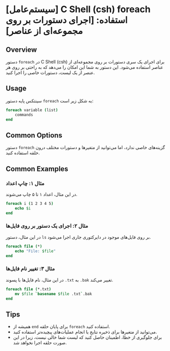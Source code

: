# [سیستم‌عامل] C Shell (csh) foreach استفاده: [اجرای دستورات بر روی مجموعه‌ای از عناصر]

## Overview
دستور `foreach` در C Shell (csh) برای اجرای یک سری دستورات بر روی مجموعه‌ای از عناصر استفاده می‌شود. این دستور به شما این امکان را می‌دهد که به راحتی بر روی هر عنصر از یک لیست، دستورات خاصی را اجرا کنید.

## Usage
سینتکس پایه دستور `foreach` به شکل زیر است:

```csh
foreach variable (list)
    commands
end
```

## Common Options
دستور `foreach` گزینه‌های خاصی ندارد، اما می‌توانید از متغیرها و دستورات مختلف درون حلقه استفاده کنید.

## Common Examples

### مثال ۱: چاپ اعداد
در این مثال، اعداد ۱ تا ۵ چاپ می‌شوند.

```csh
foreach i (1 2 3 4 5)
    echo $i
end
```

### مثال ۲: اجرای یک دستور بر روی فایل‌ها
در این مثال، دستور `ls` بر روی فایل‌های موجود در دایرکتوری جاری اجرا می‌شود.

```csh
foreach file (*)
    echo "File: $file"
end
```

### مثال ۳: تغییر نام فایل‌ها
در این مثال، نام فایل‌ها با پسوند `.txt` به `.bak` تغییر می‌کند.

```csh
foreach file (*.txt)
    mv $file `basename $file .txt`.bak
end
```

## Tips
- همیشه از `end` برای پایان حلقه `foreach` استفاده کنید.
- می‌توانید از متغیرها برای ذخیره نتایج یا انجام عملیات‌های پیچیده‌تر استفاده کنید.
- برای جلوگیری از خطا، اطمینان حاصل کنید که لیست شما خالی نیست، زیرا در این صورت حلقه اجرا نخواهد شد.